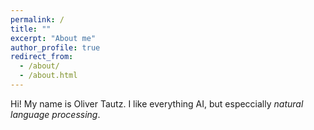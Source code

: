 ```yaml
---
permalink: /
title: ""
excerpt: "About me"
author_profile: true
redirect_from: 
  - /about/
  - /about.html
---
```


Hi! My name is Oliver Tautz. I like everything AI, but especcially *natural language processing*.
